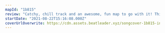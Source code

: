 ```yaml
---
mapId: "1b815"
review: "Catchy, chill track and an awesome, fun map to go with it! This map has great timing and pattern variety to really make you feel the music and move your body and a full difficulty spread to make it accessible to everyone!"
startDate: "2021-08-22T15:16:08.000Z"
coverUrlOverwrite: https://cdn.assets.beatleader.xyz/songcover-1b815-inferno.jpg
---
```

